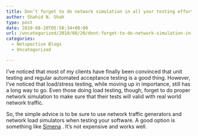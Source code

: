 ```yaml
---
title: Don’t forget to do network simulation in all your testing efforts
author: Shahid N. Shah
type: post
date: 2010-08-20T05:50:34+00:00
url: /uncategorized/2010/08/20/dont-forget-to-do-network-simulation-in-all-your-testing-efforts/
categories:
  - Netspective Blogs
  - Uncategorized

---
```

I&#8217;ve noticed that most of my clients have finally been convinced that unit testing and regular automated acceptance testing is a good thing. However, I&#8217;ve noticed that load/stress testing, while moving up in importance, still has a long way to go. Even those doing load testing, though, forget to do proper network simulation to make sure that their tests will valid with real world network traffic.

So, the simple advice is to be sure to use network traffic generators and network load simulators when testing your software. A good option is something like [Simena][1] . It&#8217;s not expensive and works well.

 [1]: http://www.simena.net/

